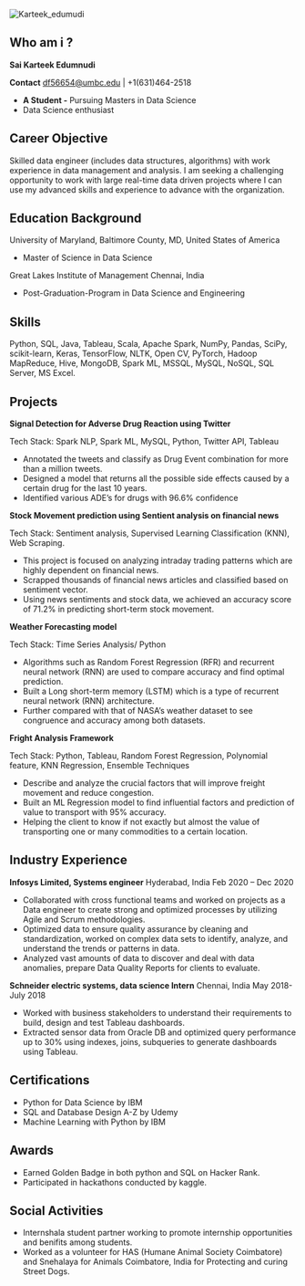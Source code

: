 ![Karteek_edumudi](https://user-images.githubusercontent.com/98825247/152627852-8e1ccb2f-71d1-4cf0-9b37-3b7856a985ac.jpeg)

## Who am i ?

**Sai Karteek Edumnudi**

**Contact** df56654@umbc.edu | +1(631)464-2518


* **A Student -** Pursuing Masters in Data Science
* Data Science enthusiast

## Career Objective

Skilled data engineer (includes data structures, algorithms) with work experience in data management and analysis. I am seeking a challenging opportunity to work with large real-time data driven projects where I can use my advanced skills and experience to advance with the organization.

## Education Background
University of Maryland, Baltimore County, MD, United States of America

* Master of Science in Data Science	  

Great Lakes Institute of Management Chennai, India                	                                     			                                       
* Post-Graduation-Program in Data Science and Engineering

## Skills
Python, SQL, Java, Tableau, Scala, Apache Spark, NumPy, Pandas, SciPy, scikit-learn, Keras, TensorFlow, NLTK, Open CV, PyTorch, Hadoop MapReduce, Hive, MongoDB, Spark ML, MSSQL, MySQL, NoSQL, SQL Server, MS Excel.

## Projects

**Signal Detection for Adverse Drug Reaction using Twitter**

Tech Stack: Spark NLP, Spark ML, MySQL, Python, Twitter API, Tableau                                                           

*	Annotated the tweets and classify as Drug Event combination for more than a million tweets.
*	Designed a model that returns all the possible side effects caused by a certain drug for the last 10 years. 
* Identified various ADE’s for drugs with 96.6% confidence

**Stock Movement prediction using Sentient analysis on financial news** 

Tech Stack: Sentiment analysis, Supervised Learning Classification (KNN), Web Scraping.
*	This project is focused on analyzing intraday trading patterns which are highly dependent on financial news.
* Scrapped thousands of financial news articles and classified based on sentiment vector.
*	Using news sentiments and stock data, we achieved an accuracy score of 71.2% in predicting short-term stock movement.

**Weather Forecasting model**

Tech Stack: Time Series Analysis/ Python
*	Algorithms such as Random Forest Regression (RFR) and recurrent neural network (RNN) are used to compare accuracy and find optimal prediction. 
* Built a Long short-term memory (LSTM) which is a type of recurrent neural network (RNN) architecture.
*	Further compared with that of NASA’s weather dataset to see congruence and accuracy among both datasets.

**Fright Analysis Framework**  

Tech Stack: Python, Tableau, Random Forest Regression, Polynomial feature, KNN Regression, Ensemble Techniques
* Describe and analyze the crucial factors that will improve freight movement and reduce congestion. 
*	Built an ML Regression model to find influential factors and prediction of value to transport with 95% accuracy.
*	 Helping the client to know if not exactly but almost the value of transporting one or many commodities to a certain location.

## Industry Experience
**Infosys Limited, Systems engineer**	                                                     Hyderabad, India Feb 2020 – Dec 2020
*	Collaborated with cross functional teams and worked on projects as a Data engineer to create strong and optimized processes by utilizing Agile and Scrum methodologies.
* Optimized data to ensure quality assurance by cleaning and standardization, worked on complex data sets to identify, analyze, and understand the trends or patterns in data.
*	Analyzed vast amounts of data to discover and deal with data anomalies, prepare Data Quality Reports for clients to evaluate. 

**Schneider electric systems, data science Intern**							                              Chennai, India May 2018-July 2018
*	Worked with business stakeholders to understand their requirements to build, design and test Tableau dashboards.
*	Extracted sensor data from Oracle DB and optimized query performance up to 30% using indexes, joins, subqueries to generate dashboards using Tableau.

## Certifications
* Python for Data Science by IBM
* SQL and Database Design  A-Z by Udemy
* Machine Learning with Python by IBM

## Awards
*	Earned Golden Badge in both python and SQL on Hacker Rank.
*	Participated in hackathons conducted by kaggle.

## Social Activities
*	Internshala student partner working to promote internship opportunities and benifits among students.
*	Worked as a volunteer for HAS (Humane Animal Society Coimbatore) and Snehalaya for Animals Coimbatore, India for Protecting and curing Street Dogs.



